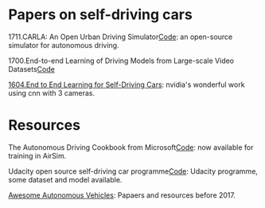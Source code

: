 # Papers on self-driving cars

1711.CARLA: An Open Urban Driving Simulator[Code](https://github.com/carla-simulator/carla): an open-source simulator for autonomous driving.

1700.End-to-end Learning of Driving Models from Large-scale Video Datasets[Code](https://github.com/gy20073/BDD_Driving_Model)

[1604.End to End Learning for Self-Driving Cars](https://arxiv.org/abs/1604.07316): nvidia's wonderful work using cnn with 
3 cameras.


# Resources

The Autonomous Driving Cookbook from Microsoft[Code](https://github.com/Microsoft/AutonomousDrivingCookbook): now available for training
in AirSim.

Udacity open source self-driving car programme[Code](https://github.com/udacity/self-driving-car): Udacity programme, some dataset
and model available.

[Awesome Autonomous Vehicles](https://github.com/takeitallsource/awesome-autonomous-vehicles): Papaers and resources before 2017.

